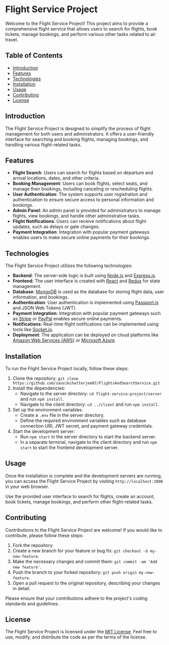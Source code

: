 # Flight Service Project

Welcome to the Flight Service Project! This project aims to provide a comprehensive flight service that allows users to search for flights, book tickets, manage bookings, and perform various other tasks related to air travel.

## Table of Contents

- [Introduction](#introduction)
- [Features](#features)
- [Technologies](#technologies)
- [Installation](#installation)
- [Usage](#usage)
- [Contributing](#contributing)
- [License](#license)

## Introduction

The Flight Service Project is designed to simplify the process of flight management for both users and administrators. It offers a user-friendly interface for searching and booking flights, managing bookings, and handling various flight-related tasks.

## Features

- **Flight Search**: Users can search for flights based on departure and arrival locations, dates, and other criteria.
- **Booking Management**: Users can book flights, select seats, and manage their bookings, including canceling or rescheduling flights.
- **User Authentication**: The system supports user registration and authentication to ensure secure access to personal information and bookings.
- **Admin Panel**: An admin panel is provided for administrators to manage flights, view bookings, and handle other administrative tasks.
- **Flight Notifications**: Users can receive notifications about flight updates, such as delays or gate changes.
- **Payment Integration**: Integration with popular payment gateways enables users to make secure online payments for their bookings.

## Technologies

The Flight Service Project utilizes the following technologies:

- **Backend**: The server-side logic is built using [Node.js](https://nodejs.org/) and [Express.js](https://expressjs.com/).
- **Frontend**: The user interface is created with [React](https://reactjs.org/) and [Redux](https://redux.js.org/) for state management.
- **Database**: [MongoDB](https://www.mongodb.com/) is used as the database for storing flight data, user information, and bookings.
- **Authentication**: User authentication is implemented using [Passport.js](http://www.passportjs.org/) and JSON Web Tokens (JWT).
- **Payment Integration**: Integration with popular payment gateways such as [Stripe](https://stripe.com/) or [PayPal](https://www.paypal.com/) enables secure online payments.
- **Notifications**: Real-time flight notifications can be implemented using tools like [Socket.io](https://socket.io/).
- **Deployment**: The application can be deployed on cloud platforms like [Amazon Web Services (AWS)](https://aws.amazon.com/) or [Microsoft Azure](https://azure.microsoft.com/).

## Installation

To run the Flight Service Project locally, follow these steps:

1. Clone the repository: `git clone https://github.com/sauvikchatterjee07/FlightsAndSearchService.git`
2. Install the dependencies:
   - Navigate to the server directory: `cd flight-service-project/server` and run `npm install`.
   - Navigate to the client directory: `cd ../client` and run `npm install`.
3. Set up the environment variables:
   - Create a `.env` file in the server directory.
   - Define the required environment variables such as database connection URI, JWT secret, and payment gateway credentials.
4. Start the development server:
   - Run `npm start` in the server directory to start the backend server.
   - In a separate terminal, navigate to the client directory and run `npm start` to start the frontend development server.

## Usage

Once the installation is complete and the development servers are running, you can access the Flight Service Project by visiting `http://localhost:3000` in your web browser.

Use the provided user interface to search for flights, create an account, book tickets, manage bookings, and perform other flight-related tasks.



## Contributing

Contributions to the Flight Service Project are welcome! If you would like to contribute, please follow these steps:

1. Fork the repository.
2. Create a new branch for your feature or bug fix: `git checkout -b my-new-feature`.
3. Make the necessary changes and commit them: `git commit -am 'Add new feature'`.
4. Push the branch to your forked repository: `git push origin my-new-feature`.
5. Open a pull request to the original repository, describing your changes in detail.

Please ensure that your contributions adhere to the project's coding standards and guidelines.

## License

The Flight Service Project is licensed under the [MIT License](LICENSE). Feel free to use, modify, and distribute the code as per the terms of the license.

